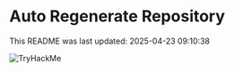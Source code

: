 # Auto Regenerate Repository

This README was last updated: 2025-04-23 09:10:38

 ![TryHackMe](https://tryhackme.com/badge/533634)